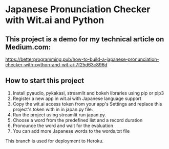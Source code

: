# Japanese Pronunciation Checker with Wit.ai and Python

## This project is a demo for my technical article on Medium.com:

https://betterprogramming.pub/how-to-build-a-japanese-pronunciation-checker-with-python-and-wit-ai-7f25d63c896d

## **How to start this project**

1. Install pyaudio, pykakasi, streamlit and bokeh libraries using pip or pip3
2. Register a new app in wit.ai with Japanese language support
3. Copy the wit.ai access token from your app's Settings and replace this project's token with in in japan.py file.
4. Run the project using streamlit run japan.py.
5. Choose a word from the predefined list and a record duration
6. Pronounce the word and wait for the evaluation
7. You can add more Japanese words to the words.txt file

This branch is used for deployment to Heroku.
